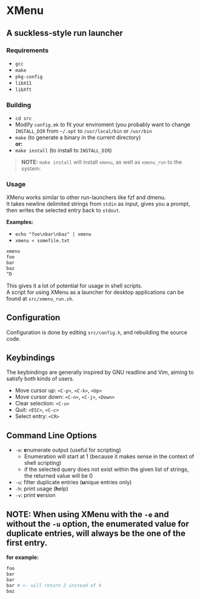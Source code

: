 # XMenu

## A suckless-style run launcher

### Requirements

- `gcc`
- `make`
- `pkg-config`
- `libX11`
- `libXft`

### Building

- `cd src`
- Modify `config.mk` to fit your enviroment (you probably want to change `INSTALL_DIR` from `~/.opt` to `/usr/local/bin` or `/usr/bin`
- `make` (to generate a binary in the current directory)\
**or:**
- `make install` (to install to `INSTALL_DIR`)

> **NOTE:** `make install` will install `xmenu`, as well as `xmenu_run` to the system.

### Usage

XMenu works similar to other run-launchers like fzf and dmenu.\
It takes newline delimited strings from `stdin` as input, gives you a prompt, then writes the selected entry back to `stdout`.

**Examples:**

- `echo "foo\nbar\nbaz" | xmenu`
- `xmenu < somefile.txt`
```sh
xmenu
foo
bar
baz
^D
```

This gives it a lot of potential for usage in shell scripts.\
A script for using XMenu as a launcher for desktop applications can be found at `src/xmenu_run.sh`.

## Configuration

Configuration is done by editing `src/config.h`, and rebuilding the source code.

## Keybindings

The keybindings are generally inspired by GNU readline and Vim, aiming to satisfy both kinds of users.

- Move cursor up: `<C-p>`, `<C-k>`, `<Up>`
- Move cursor down: `<C-n>`, `<C-j>`, `<Down>`
- Clear selection: `<C-u>`
- Quit: `<ESC>`, `<C-c>`
- Select entry: `<CR>`

## Command Line Options

- `-e`: **e**numerate output (useful for scripting)
  - Enumeration will start at 1 (because it makes sense in the context of shell scripting)
  - if the selected query does not exist within the given list of strings, the returned value will be 0
- `-u`: filter duplicate entries (**u**nique entries only)
- `-h`: print usage (**h**elp)
- `-v`: print **v**ersion

## **NOTE:** When using XMenu with the `-e` and without the `-u` option, the enumerated value for duplicate entries, will always be the one of the first entry.

**for example:**

```sh
foo 
bar
bar
bar # <- will return 2 instead of 4
baz
```
